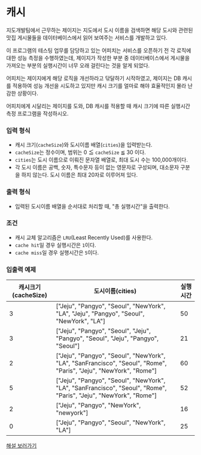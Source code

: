 
# **캐시**

지도개발팀에서 근무하는 제이지는 지도에서 도시 이름을 검색하면 해당 도시와 관련된 맛집 게시물들을 데이터베이스에서 읽어 보여주는 서비스를 개발하고 있다.

이 프로그램의 테스팅 업무를 담당하고 있는 어피치는 서비스를 오픈하기 전 각 로직에 대한 성능 측정을 수행하였는데, 제이지가 작성한 부분 중 데이터베이스에서 게시물을 가져오는 부분의 실행시간이 너무 오래 걸린다는 것을 알게 되었다.

어피치는 제이지에게 해당 로직을 개선하라고 닦달하기 시작하였고, 제이지는 DB 캐시를 적용하여 성능 개선을 시도하고 있지만 캐시 크기를 얼마로 해야 효율적인지 몰라 난감한 상황이다.

어피치에게 시달리는 제이지를 도와, DB 캐시를 적용할 때 캐시 크기에 따른 실행시간 측정 프로그램을 작성하시오.

### **입력 형식**

- 캐시 크기(`cacheSize`)와 도시이름 배열(`cities`)을 입력받는다.
- `cacheSize`는 정수이며, 범위는 0 ≦ `cacheSize` ≦ 30 이다.
- `cities`는 도시 이름으로 이뤄진 문자열 배열로, 최대 도시 수는 100,000개이다.
- 각 도시 이름은 공백, 숫자, 특수문자 등이 없는 영문자로 구성되며, 대소문자 구분을 하지 않는다. 도시 이름은 최대 20자로 이루어져 있다.

### **출력 형식**

- 입력된 도시이름 배열을 순서대로 처리할 때, "총 실행시간"을 출력한다.

### **조건**

- 캐시 교체 알고리즘은 `LRU`(Least Recently Used)를 사용한다.
- `cache hit`일 경우 실행시간은 `1`이다.
- `cache miss`일 경우 실행시간은 `5`이다.

### **입출력 예제**

| 캐시크기(cacheSize) | 도시이름(cities) | 실행시간 |
| --- | --- | --- |
| 3 | ["Jeju", "Pangyo", "Seoul", "NewYork", "LA", "Jeju", "Pangyo", "Seoul", "NewYork", "LA"] | 50 |
| 3 | ["Jeju", "Pangyo", "Seoul", "Jeju", "Pangyo", "Seoul", "Jeju", "Pangyo", "Seoul"] | 21 |
| 2 | ["Jeju", "Pangyo", "Seoul", "NewYork", "LA", "SanFrancisco", "Seoul", "Rome", "Paris", "Jeju", "NewYork", "Rome"] | 60 |
| 5 | ["Jeju", "Pangyo", "Seoul", "NewYork", "LA", "SanFrancisco", "Seoul", "Rome", "Paris", "Jeju", "NewYork", "Rome"] | 52 |
| 2 | ["Jeju", "Pangyo", "NewYork", "newyork"] | 16 |
| 0 | ["Jeju", "Pangyo", "Seoul", "NewYork", "LA"] | 25 |

[해설 보러가기](http://tech.kakao.com/2017/09/27/kakao-blind-recruitment-round-1/)

